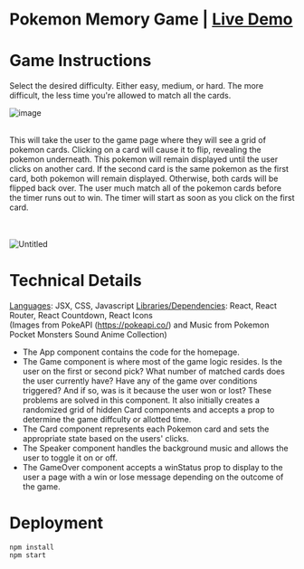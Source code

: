 # Pokemon Memory Game | [Live Demo](https://pokemon-react-memory-game.netlify.app/)  


# Game Instructions 

Select the desired difficulty. Either easy, medium, or hard. The more difficult, the less time you're allowed to match all the cards. 

![image](https://user-images.githubusercontent.com/31430417/169432089-bbfcfb36-9d67-457d-b4d9-30e1b80b1a9c.png)
<br />
<br />

This will take the user to the game page where they will see a grid of pokemon cards. 
Clicking on a card will cause it to flip, revealing the pokemon underneath. This pokemon will remain displayed until the user clicks on another 
card. If the second card is the same pokemon as the first card, both pokemon will remain displayed. Otherwise, both cards will be flipped back over.
The user much match all of the pokemon cards before the timer runs out to win. The timer will start as soon as you click on the first card.   
<br />
<br />

![Untitled](https://user-images.githubusercontent.com/31430417/169587414-4c9a4036-773e-47a8-9691-745be18a607c.png)
<br />


# Technical Details 
<ins>Languages</ins>: JSX, CSS, Javascript
<ins>Libraries/Dependencies</ins>: React, React Router, React Countdown, React Icons  
(Images from PokeAPI (https://pokeapi.co/) and Music from Pokemon Pocket Monsters Sound Anime Collection)  

* The App component contains the code for the homepage.   
* The Game component is where most of the game logic resides. Is the user on the first or second pick? What number of 
matched cards does the user currently have? Have any of the game over conditions triggered? And if so, was is it because the user won
or lost? These problems are solved in this component. It also initially creates a randomized grid of hidden Card components and
accepts a prop to determine the game diffculty or allotted time.    
* The Card component represents each Pokemon card and sets the appropriate state based on the users' clicks.  
* The Speaker component handles the background music and allows the user to toggle it on or off.   
* The GameOver component accepts a winStatus prop to display to the user a page with a win or lose message depending on the outcome of the 
game.



# Deployment 
```
npm install   
npm start 
```

